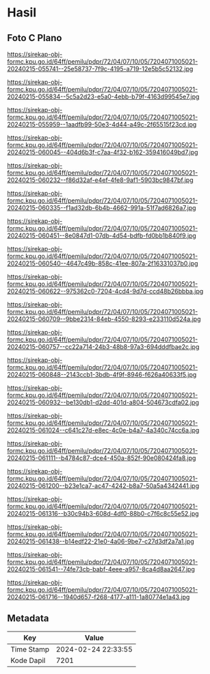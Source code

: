# Hasil

## Foto C Plano

https://sirekap-obj-formc.kpu.go.id/64ff/pemilu/pdpr/72/04/07/10/05/7204071005021-20240215-055741--25e58737-7f9c-4195-a719-12e5b5c52132.jpg

https://sirekap-obj-formc.kpu.go.id/64ff/pemilu/pdpr/72/04/07/10/05/7204071005021-20240215-055834--5c5a2d23-e5a0-4ebb-b79f-4163d99545e7.jpg

https://sirekap-obj-formc.kpu.go.id/64ff/pemilu/pdpr/72/04/07/10/05/7204071005021-20240215-055959--1aadfb99-50e3-4d44-a49c-2f65515f23cd.jpg

https://sirekap-obj-formc.kpu.go.id/64ff/pemilu/pdpr/72/04/07/10/05/7204071005021-20240215-060045--404d6b3f-c7aa-4f32-b162-359416049bd7.jpg

https://sirekap-obj-formc.kpu.go.id/64ff/pemilu/pdpr/72/04/07/10/05/7204071005021-20240215-060232--f86d32af-e4ef-4fe8-9af1-5903bc9847bf.jpg

https://sirekap-obj-formc.kpu.go.id/64ff/pemilu/pdpr/72/04/07/10/05/7204071005021-20240215-060335--f1ad32db-6b4b-4662-991a-51f7ad6826a7.jpg

https://sirekap-obj-formc.kpu.go.id/64ff/pemilu/pdpr/72/04/07/10/05/7204071005021-20240215-060451--8e0847d1-07db-4d54-bdfb-fd0bb1b840f9.jpg

https://sirekap-obj-formc.kpu.go.id/64ff/pemilu/pdpr/72/04/07/10/05/7204071005021-20240215-060540--4647c49b-858c-41ee-807a-2f16331037b0.jpg

https://sirekap-obj-formc.kpu.go.id/64ff/pemilu/pdpr/72/04/07/10/05/7204071005021-20240215-060622--975362c0-7204-4cd4-9d7d-ccd48b26bbba.jpg

https://sirekap-obj-formc.kpu.go.id/64ff/pemilu/pdpr/72/04/07/10/05/7204071005021-20240215-060709--9bbe2314-84eb-4550-8293-e233110d524a.jpg

https://sirekap-obj-formc.kpu.go.id/64ff/pemilu/pdpr/72/04/07/10/05/7204071005021-20240215-060757--cc22a714-24b3-48b8-97a3-694dddfbae2c.jpg

https://sirekap-obj-formc.kpu.go.id/64ff/pemilu/pdpr/72/04/07/10/05/7204071005021-20240215-060848--2143ccb1-3bdb-4f9f-8946-f626a40633f5.jpg

https://sirekap-obj-formc.kpu.go.id/64ff/pemilu/pdpr/72/04/07/10/05/7204071005021-20240215-060932--be130db1-d2dd-401d-a804-504673cdfa02.jpg

https://sirekap-obj-formc.kpu.go.id/64ff/pemilu/pdpr/72/04/07/10/05/7204071005021-20240215-061024--c641c27d-e8ec-4c0e-b4a7-4a340c74cc6a.jpg

https://sirekap-obj-formc.kpu.go.id/64ff/pemilu/pdpr/72/04/07/10/05/7204071005021-20240215-061111--b4784c87-dce4-450a-852f-90e080424fa8.jpg

https://sirekap-obj-formc.kpu.go.id/64ff/pemilu/pdpr/72/04/07/10/05/7204071005021-20240215-061200--b23e1ca7-ac47-4242-b8a7-50a5a4342441.jpg

https://sirekap-obj-formc.kpu.go.id/64ff/pemilu/pdpr/72/04/07/10/05/7204071005021-20240215-061316--b30c94b3-608d-4df0-88b0-c7f6c8c55e52.jpg

https://sirekap-obj-formc.kpu.go.id/64ff/pemilu/pdpr/72/04/07/10/05/7204071005021-20240215-061438--b14edf22-21e0-4a06-9be7-c27d3df2a7a1.jpg

https://sirekap-obj-formc.kpu.go.id/64ff/pemilu/pdpr/72/04/07/10/05/7204071005021-20240215-061541--74fe73cb-babf-4eee-a957-8ca4d8aa2647.jpg

https://sirekap-obj-formc.kpu.go.id/64ff/pemilu/pdpr/72/04/07/10/05/7204071005021-20240215-061716--1940d657-f268-4177-a111-1a80774e1a43.jpg


## Metadata

| Key        | Value               |
| ---------- | ------------------- |
| Time Stamp | 2024-02-24 22:33:55 |
| Kode Dapil | 7201                |



